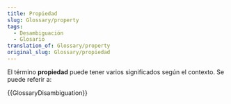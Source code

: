 ```yaml
---
title: Propiedad
slug: Glossary/property
tags:
  - Desambiguación
  - Glosario
translation_of: Glossary/property
original_slug: Glossary/propiedad
---
```

El término **propiedad** puede tener varios significados según el contexto. Se puede referir a:

\{{GlossaryDisambiguation}}
